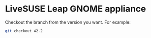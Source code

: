 LiveSUSE Leap GNOME appliance
=============================

Checkout the branch from the version you want. For example:

```bash
git checkout 42.2
```
